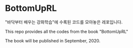 # BottomUpRL

"바닥부터 배우는 강화학습"에 수록된 코드를 모아놓은 레포입니다.

This repo provides all the codes from the book "BottomUpRL"

The book will be published in September, 2020.
